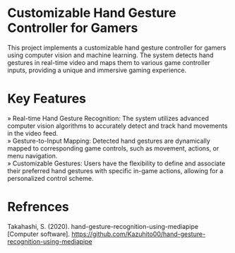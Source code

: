 # Customizable Hand Gesture Controller for Gamers
This project implements a customizable hand gesture controller for gamers using computer vision and machine learning. The system detects hand gestures in real-time video and maps them to various game controller inputs, providing a unique and immersive gaming experience.<br />

# Key Features
» Real-time Hand Gesture Recognition: The system utilizes advanced computer vision algorithms to accurately detect and track hand movements in the video feed.<br />
» Gesture-to-Input Mapping: Detected hand gestures are dynamically mapped to corresponding game controls, such as movement, actions, or menu navigation.<br />
» Customizable Gestures: Users have the flexibility to define and associate their preferred hand gestures with specific in-game actions, allowing for a personalized control scheme.<br />

# Refrences 
Takahashi, S. (2020). hand-gesture-recognition-using-mediapipe [Computer software]. https://github.com/Kazuhito00/hand-gesture-recognition-using-mediapipe
